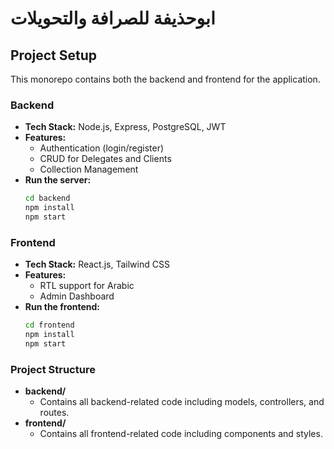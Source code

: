 # ابوحذيفة للصرافة والتحويلات

## Project Setup
This monorepo contains both the backend and frontend for the application.

### Backend
- **Tech Stack:** Node.js, Express, PostgreSQL, JWT
- **Features:**
  - Authentication (login/register)
  - CRUD for Delegates and Clients
  - Collection Management
- **Run the server:**
  ```bash
  cd backend
  npm install
  npm start
  ```

### Frontend
- **Tech Stack:** React.js, Tailwind CSS
- **Features:**
  - RTL support for Arabic
  - Admin Dashboard
- **Run the frontend:**
  ```bash
  cd frontend
  npm install
  npm start
  ```

### Project Structure
- **backend/**
  - Contains all backend-related code including models, controllers, and routes.
- **frontend/**
  - Contains all frontend-related code including components and styles.

